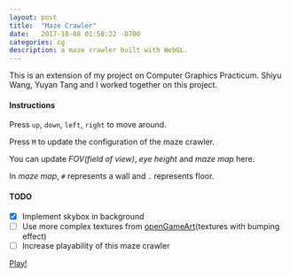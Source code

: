 ```yaml
---
layout: post
title:  "Maze Crawler"
date:   2017-10-08 01:58:22 -0700
categories: cg
description: a maze crawler built with WebGL.
---
```


This is an extension of my project on Computer Graphics Practicum. Shiyu Wang, Yuyan Tang and I worked together on this project.

#### Instructions
Press `up`, `down`, `left`, `right` to move around.

Press `M` to update the configuration of the maze crawler.

You can update _FOV(field of view)_, _eye height_ and _maze map_ here.

In _maze map_, `#` represents a wall and `.` represents floor.

#### TODO
- [x] Implement skybox in background
- [ ] Use more complex textures from [openGameArt](https://opengameart.org/)(textures with bumping effect)
- [ ] Increase playability of this maze crawler

[Play!](https://mazecrawler.herokuapp.com/index.html)
